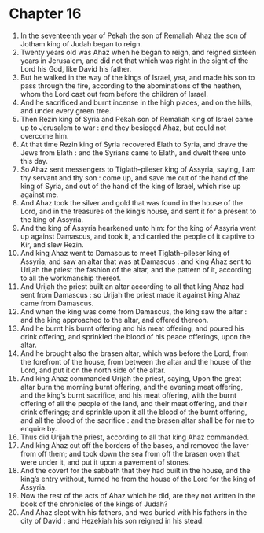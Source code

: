 # Chapter 16

1. In the seventeenth year of Pekah the son of Remaliah Ahaz the son of Jotham king of Judah began to reign.
2. Twenty years old was Ahaz when he began to reign, and reigned sixteen years in Jerusalem, and did not that which was right in the sight of the Lord his God, like David his father.
3. But he walked in the way of the kings of Israel, yea, and made his son to pass through the fire, according to the abominations of the heathen, whom the Lord cast out from before the children of Israel.
4. And he sacrificed and burnt incense in the high places, and on the hills, and under every green tree.
5. Then Rezin king of Syria and Pekah son of Remaliah king of Israel came up to Jerusalem to war : and they besieged Ahaz, but could not overcome him.
6. At that time Rezin king of Syria recovered Elath to Syria, and drave the Jews from Elath : and the Syrians came to Elath, and dwelt there unto this day.
7. So Ahaz sent messengers to Tiglath–pileser king of Assyria, saying, I am thy servant and thy son : come up, and save me out of the hand of the king of Syria, and out of the hand of the king of Israel, which rise up against me.
8. And Ahaz took the silver and gold that was found in the house of the Lord, and in the treasures of the king’s house, and sent it for a present to the king of Assyria.
9. And the king of Assyria hearkened unto him: for the king of Assyria went up against Damascus, and took it, and carried the people of it captive to Kir, and slew Rezin.
10. And king Ahaz went to Damascus to meet Tiglath–pileser king of Assyria, and saw an altar that was at Damascus : and king Ahaz sent to Urijah the priest the fashion of the altar, and the pattern of it, according to all the workmanship thereof.
11. And Urijah the priest built an altar according to all that king Ahaz had sent from Damascus : so Urijah the priest made it against king Ahaz came from Damascus.
12. And when the king was come from Damascus, the king saw the altar : and the king approached to the altar, and offered thereon.
13. And he burnt his burnt offering and his meat offering, and poured his drink offering, and sprinkled the blood of his peace offerings, upon the altar.
14. And he brought also the brasen altar, which was before the Lord, from the forefront of the house, from between the altar and the house of the Lord, and put it on the north side of the altar.
15. And king Ahaz commanded Urijah the priest, saying, Upon the great altar burn the morning burnt offering, and the evening meat offering, and the king’s burnt sacrifice, and his meat offering, with the burnt offering of all the people of the land, and their meat offering, and their drink offerings; and sprinkle upon it all the blood of the burnt offering, and all the blood of the sacrifice : and the brasen altar shall be for me to enquire by.
16. Thus did Urijah the priest, according to all that king Ahaz commanded.
17. And king Ahaz cut off the borders of the bases, and removed the laver from off them; and took down the sea from off the brasen oxen that were under it, and put it upon a pavement of stones.
18. And the covert for the sabbath that they had built in the house, and the king’s entry without, turned he from the house of the Lord for the king of Assyria.
19. Now the rest of the acts of Ahaz which he did, are they not written in the book of the chronicles of the kings of Judah?
20. And Ahaz slept with his fathers, and was buried with his fathers in the city of David : and Hezekiah his son reigned in his stead.

